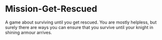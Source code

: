 # Mission-Get-Rescued
 A game about surviving until you get rescued. You are mostly helpless, but surely there are ways you can ensure that you survive until your knight in shining armour arrives.

